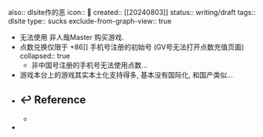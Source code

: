 also:: dlsite作的恶
icon:: 🤮
created:: [[20240803]]
status:: writing/draft
tags:: dlsite
type:: sucks
exclude-from-graph-view:: true

- 无法使用 非人哉Master 购买游戏.
- 点数兑换仅限于 +86]] 手机号注册的初始号 (GV号无法打开点数充值页面)
  collapsed:: true
  - 非中国号注册的手机号无法使用点数...
- 游戏本台上的游戏其实本土化支持得多, 基本没有国际化, 和国产类似...
- ## ↩ Reference
  -
-